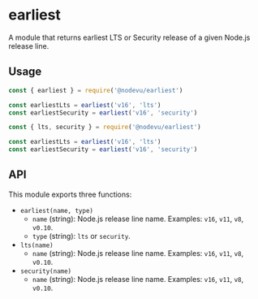 # earliest

A module that returns earliest LTS or Security release of a given Node.js release line.

## Usage

```js
const { earliest } = require('@nodevu/earliest')

const earliestLts = earliest('v16', 'lts')
const earliestSecurity = earliest('v16', 'security')
```

```js
const { lts, security } = require('@nodevu/earliest')

const earliestLts = earliest('v16', 'lts')
const earliestSecurity = earliest('v16', 'security')
```

## API

This module exports three functions:

- `earliest(name, type)`
  - `name` (string): Node.js release line name. Examples: `v16`, `v11`, `v8`, `v0.10`.
  - `type` (string): `lts` or `security`.
- `lts(name)`
  - `name` (string): Node.js release line name. Examples: `v16`, `v11`, `v8`, `v0.10`.
- `security(name)`
  - `name` (string): Node.js release line name. Examples: `v16`, `v11`, `v8`, `v0.10`.